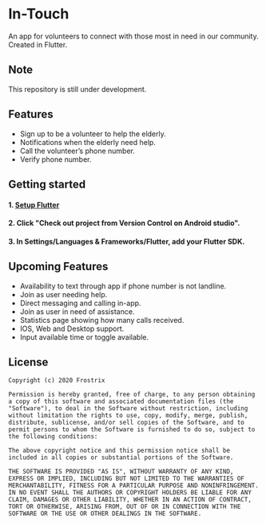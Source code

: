 # In-Touch

An app for volunteers to connect with those most in need in our community. Created in Flutter.

## Note
This repository is still under development.

## Features

 * Sign up to be a volunteer to help the elderly.
 * Notifications when the elderly need help.
 * Call the volunteer’s phone number.
 * Verify phone number.

## Getting started

#### 1. [Setup Flutter](https://flutter.io/setup/)

#### 2. Click "Check out project from Version Control on Android studio".

#### 3. In Settings/Languages & Frameworks/Flutter, add your Flutter SDK.

## Upcoming Features
 -  Availability to text through app if phone number is not landline.
 -  Join as user needing help.
 -  Direct messaging and calling in-app.
 -  Join as user in need of assistance.
 -  Statistics page showing how many calls received.
 -  IOS, Web and Desktop support.
 -  Input available time or toggle available.

## License

    Copyright (c) 2020 Frostrix

    Permission is hereby granted, free of charge, to any person obtaining a copy of this software and associated documentation files (the "Software"), to deal in the Software without restriction, including without limitation the rights to use, copy, modify, merge, publish, distribute, sublicense, and/or sell copies of the Software, and to permit persons to whom the Software is furnished to do so, subject to the following conditions:

    The above copyright notice and this permission notice shall be included in all copies or substantial portions of the Software.

    THE SOFTWARE IS PROVIDED "AS IS", WITHOUT WARRANTY OF ANY KIND, EXPRESS OR IMPLIED, INCLUDING BUT NOT LIMITED TO THE WARRANTIES OF MERCHANTABILITY, FITNESS FOR A PARTICULAR PURPOSE AND NONINFRINGEMENT. IN NO EVENT SHALL THE AUTHORS OR COPYRIGHT HOLDERS BE LIABLE FOR ANY CLAIM, DAMAGES OR OTHER LIABILITY, WHETHER IN AN ACTION OF CONTRACT, TORT OR OTHERWISE, ARISING FROM, OUT OF OR IN CONNECTION WITH THE SOFTWARE OR THE USE OR OTHER DEALINGS IN THE SOFTWARE.
